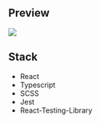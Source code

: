 ## Preview
<img src='https://i.ibb.co/gyNmK3N/image.png' />

## Stack

- React
- Typescript
- SCSS
- Jest
- React-Testing-Library

